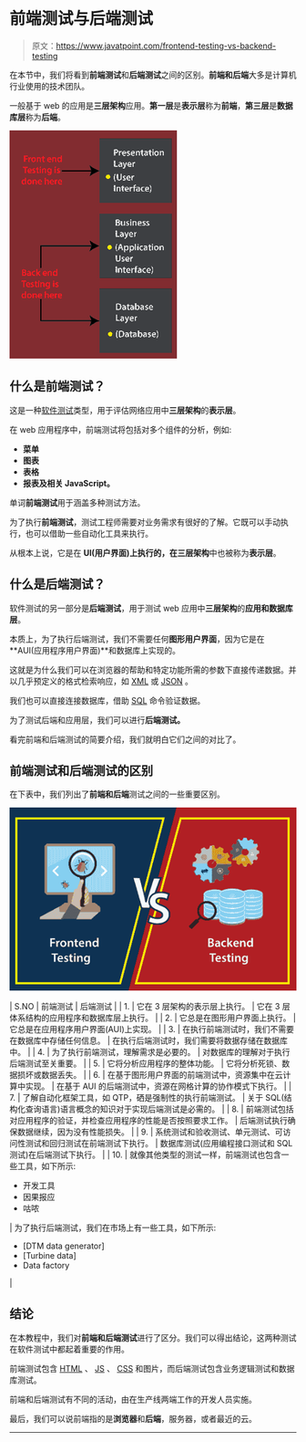 # 前端测试与后端测试

> 原文：<https://www.javatpoint.com/frontend-testing-vs-backend-testing>

在本节中，我们将看到**前端测试**和**后端测试**之间的区别。**前端和后端**大多是计算机行业使用的技术团队。

一般基于 web 的应用是**三层架构**应用。**第一层**是**表示层**称为**前端**，**第三层**是**数据库层**称为**后端**。

![Frontend Testing VS. Backend Testing](img/ff573a5eae4cf259a824476bb5065db1.png)

## 什么是前端测试？

这是一种[软件测试](https://www.javatpoint.com/software-testing-tutorial)类型，用于评估网络应用中**三层架构**的**表示层**。

在 web 应用程序中，前端测试将包括对多个组件的分析，例如:

*   **菜单**
*   **图表**
*   **表格**
*   **报表及相关 JavaScript。**

单词**前端测试**用于涵盖多种测试方法。

为了执行**前端测试**，测试工程师需要对业务需求有很好的了解。它既可以手动执行，也可以借助一些自动化工具来执行。

从根本上说，它是在 **UI(用户界面)**上执行的，在**三层架构**中也被称为**表示层**。

## 什么是后端测试？

软件测试的另一部分是**后端测试**，用于测试 web 应用中**三层架构**的**应用和数据库层**。

本质上，为了执行后端测试，我们不需要任何**图形用户界面**，因为它是在 **AUI(应用程序用户界面)**和数据库上实现的。

这就是为什么我们可以在浏览器的帮助和特定功能所需的参数下直接传递数据。并以几乎预定义的格式检索响应，如 [XML](https://www.javatpoint.com/xml-tutorial) 或 [JSON](https://www.javatpoint.com/json-tutorial) 。

我们也可以直接连接数据库，借助 [SQL](https://www.javatpoint.com/sql-tutorial) 命令验证数据。

为了测试后端和应用层，我们可以进行**后端测试。**

看完前端和后端测试的简要介绍，我们就明白它们之间的对比了。

## 前端测试和后端测试的区别

在下表中，我们列出了**前端和后端**测试之间的一些重要区别。

![Frontend Testing VS. Backend Testing](img/f642d454f501af7c1b51980213837cc0.png)

| S.NO | 前端测试 | 后端测试 |
| 1. | 它在 3 层架构的表示层上执行。 | 它在 3 层体系结构的应用程序和数据库层上执行。 |
| 2. | 它总是在图形用户界面上执行。 | 它总是在应用程序用户界面(AUI)上实现。 |
| 3. | 在执行前端测试时，我们不需要在数据库中存储任何信息。 | 在执行后端测试时，我们需要将数据存储在数据库中。 |
| 4. | 为了执行前端测试，理解需求是必要的。 | 对数据库的理解对于执行后端测试至关重要。 |
| 5. | 它将分析应用程序的整体功能。 | 它将分析死锁、数据损坏或数据丢失。 |
| 6. | 在基于图形用户界面的前端测试中，资源集中在云计算中实现。 | 在基于 AUI 的后端测试中，资源在网格计算的协作模式下执行。 |
| 7. | 了解自动化框架工具，如 QTP，硒是强制性的执行前端测试。 | 关于 SQL(结构化查询语言)语言概念的知识对于实现后端测试是必需的。 |
| 8. | 前端测试包括对应用程序的验证，并检查应用程序的性能是否按照要求工作。 | 后端测试执行确保数据继续，因为没有性能损失。 |
| 9. | 系统测试和验收测试、单元测试、可访问性测试和回归测试在前端测试下执行。 | 数据库测试(应用编程接口测试和 SQL 测试)在后端测试下执行。 |
| 10. | 就像其他类型的测试一样，前端测试也包含一些工具，如下所示:

*   开发工具
*   因果报应
*   咕哝

 | 为了执行后端测试，我们在市场上有一些工具，如下所示:

*   [DTM data generator]
*   [Turbine data]
*   Data factory

 |

## 结论

在本教程中，我们对**前端和后端测试**进行了区分。我们可以得出结论，这两种测试在软件测试中都起着重要的作用。

前端测试包含 [HTML](https://www.javatpoint.com/html-tutorial) 、 [JS](https://www.javatpoint.com/javascript-tutorial) 、 [CSS](https://www.javatpoint.com/css-tutorial) 和图片，而后端测试包含业务逻辑测试和数据库测试。

前端和后端测试有不同的活动，由在生产线两端工作的开发人员实施。

最后，我们可以说前端指的是**浏览器**和**后端**，服务器，或者最近的云。

* * *